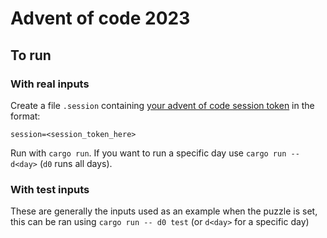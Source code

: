 # Advent of code 2023

## To run

### With real inputs
Create a file `.session` containing [your advent of code session token](https://github.com/wimglenn/advent-of-code-wim/issues/1) in the format:
```
session=<session_token_here>
```

Run with `cargo run`. If you want to run a specific day use `cargo run -- d<day>` (`d0` runs all days).

### With test inputs
These are generally the inputs used as an example when the puzzle is set, this can be ran using `cargo run -- d0 test` (or `d<day>` for a specific day)